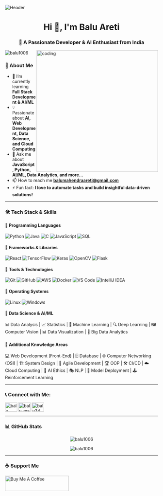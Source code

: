 ![Header](https://media.licdn.com/dms/image/v2/D5616AQGJx4ygecc9-g/profile-displaybackgroundimage-shrink_350_1400/profile-displaybackgroundimage-shrink_350_1400/0/1682967059498?e=1744848000&v=beta&t=rsEZcg7xbBReROdaa6ZldCfQSFt_nkb4bZ21UiVcZ-M)

<h1 align="center">Hi 👋, I'm Balu Areti</h1>
<h3 align="center">🚀 A Passionate Developer & AI Enthusiast from India</h3>

<img align="right" alt="coding" width="400" src="https://media.giphy.com/media/K5kfQExKk731K/giphy.gif">

<p align="left"> <img src="https://komarev.com/ghpvc/?username=balu1006&label=Profile%20views&color=0e75b6&style=flat" alt="balu1006" /> </p>

### 🚀 About Me
- 🌱 I’m currently learning **Full Stack Development & AI/ML**
- 💡 Passionate about **AI, Web Development, Data Science, and Cloud Computing**
- 💬 Ask me about **JavaScript, Python, AI/ML, Data Analytics, and more...**
- 📫 How to reach me **balumahendraareti@gmail.com**
- ⚡ Fun fact: **I love to automate tasks and build insightful data-driven solutions!**

---

### 🛠️ Tech Stack & Skills

#### 🚀 Programming Languages
![Python](https://img.shields.io/badge/-Python-3776AB?style=flat&logo=python&logoColor=white)
![Java](https://img.shields.io/badge/-Java-007396?style=flat&logo=java&logoColor=white)
![C](https://img.shields.io/badge/-C-00599C?style=flat&logo=c&logoColor=white)
![JavaScript](https://img.shields.io/badge/-JavaScript-F7DF1E?style=flat&logo=javascript&logoColor=black)
![SQL](https://img.shields.io/badge/-SQL-4479A1?style=flat&logo=mysql&logoColor=white)

#### 🚀 Frameworks & Libraries
![React](https://img.shields.io/badge/-React-61DAFB?style=flat&logo=react&logoColor=black)
![TensorFlow](https://img.shields.io/badge/-TensorFlow-FF6F00?style=flat&logo=tensorflow&logoColor=white)
![Keras](https://img.shields.io/badge/-Keras-D00000?style=flat&logo=keras&logoColor=white)
![OpenCV](https://img.shields.io/badge/-OpenCV-5C3EE8?style=flat&logo=opencv&logoColor=white)
![Flask](https://img.shields.io/badge/-Flask-000000?style=flat&logo=flask&logoColor=white)

#### 🚀 Tools & Technologies
![Git](https://img.shields.io/badge/-Git-F05032?style=flat&logo=git&logoColor=white)
![GitHub](https://img.shields.io/badge/-GitHub-181717?style=flat&logo=github&logoColor=white)
![AWS](https://img.shields.io/badge/-AWS-232F3E?style=flat&logo=amazon-aws&logoColor=white)
![Docker](https://img.shields.io/badge/-Docker-2496ED?style=flat&logo=docker&logoColor=white)
![VS Code](https://img.shields.io/badge/-VS%20Code-007ACC?style=flat&logo=visual-studio-code&logoColor=white)
![IntelliJ IDEA](https://img.shields.io/badge/-IntelliJ%20IDEA-000000?style=flat&logo=intellij-idea&logoColor=white)

#### 🚀 Operating Systems
![Linux](https://img.shields.io/badge/-Linux-FCC624?style=flat&logo=linux&logoColor=black)
![Windows](https://img.shields.io/badge/-Windows-0078D6?style=flat&logo=windows&logoColor=white)

#### 🚀 Data Science & AI/ML
📊 Data Analysis | 📈 Statistics | 🤖 Machine Learning | 🔍 Deep Learning | 🖼️ Computer Vision | 📊 Data Visualization | 📡 Big Data Analytics

#### 🚀 Additional Knowledge Areas
💻 Web Development (Front-End) | 🗄️ Database | 🌐 Computer Networking (OSI) | 🏗️ System Design | 🔄 Agile Development | 🏆 OOP | 🛠️ CI/CD | ☁️ Cloud Computing | 🧠 AI Ethics | 🎭 NLP | 🚀 Model Deployment | 🕹️ Reinforcement Learning

---

### 📞 Connect with Me:
<p align="left">
<a href="https://www.linkedin.com/in/balu-areti-4608ba213/" target="blank"><img align="center" src="https://raw.githubusercontent.com/rahuldkjain/github-profile-readme-generator/master/src/images/icons/Social/linked-in-alt.svg" alt="balu areti" height="30" width="40" /></a>
<a href="https://instagram.com/balu_mahendra_9" target="blank"><img align="center" src="https://raw.githubusercontent.com/rahuldkjain/github-profile-readme-generator/master/src/images/icons/Social/instagram.svg" alt="balu_mahendra_9" height="30" width="40" /></a>
<a href="https://www.codechef.com/users/balu34" target="blank"><img align="center" src="https://cdn.jsdelivr.net/npm/simple-icons@3.1.0/icons/codechef.svg" alt="balu34" height="30" width="40" /></a>
</p>

---

### 📊 GitHub Stats
<p align="center">
<img align="center" src="https://github-readme-stats.vercel.app/api?username=balu1006&show_icons=true&locale=en" alt="balu1006" />
</p>

<p align="center">
<img align="center" src="https://github-readme-stats.vercel.app/api/top-langs?username=balu1006&show_icons=true&locale=en&layout=compact" alt="balu1006" />
</p>

---

### ☕ Support Me
<p><a href="https://www.buymeacoffee.com/BuyMeACoffee"> <img align="center" src="https://cdn.buymeacoffee.com/buttons/v2/default-yellow.png" height="50" width="210" alt="Buy Me A Coffee" /></a></p>
